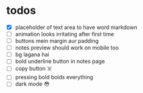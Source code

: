 # todos
- [X]  placeholder of text area to have word markdown
- [ ] animation looks irritating after first time
- [ ] buttons mein margin aur padding 
- [ ] notes preview should work on mobile too
- [ ] bg lagana hai 
- [ ] bold underline button in notes page
- [ ] copy button ☠️
- [ ] pressing bold bolds everything 
- [ ] dark mode 😳
